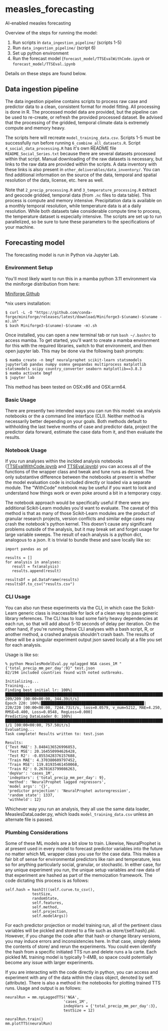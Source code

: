 # measles_forecasting
AI-enabled measles forecasting

Overview of the steps for running the model:
1. Run scripts in `data_ingestion_pipeline/` (scripts 1-5)
2. Run `data_ingestion_pipeline/` (script 6)
3. Set up python environment
4. Run the forecast model (`forecast_model/TTSEvalWithCode.ipynb` or `forecast_model/TTSEval.ipynb`

Details on these steps are found below.

## Data ingestion pipeline
The data ingestion pipeline contains scripts to process raw case and predictor data to a clean, consistent format for model fitting. All processing is done in R. The processed model data are provided, but the pipeline can be used to re-create, or refresh the provided processed dataset. Be advised that the processing of the gridded, temporal climate data is extremely compute and memory heavy. 

The scripts here will recreate `model_training_data.csv`. Scripts 1-5 must be successfully run before running `6_combine_all_datasets.R`. Script `4_social_data_processing.R` has it's own README file `README_Social_Series.txt` because there are several datasets processed within that script. Manual downloading of the raw datasets is necessary, but links to the raw data are provided within the scripts. A data inventory with these links is also present in `other_deliverables/data_inventory/`. You can find additional information on the source of the data, temporal and spatial resolution of the data, license, etc. here as well.

Note that `2_precip_processing.R` and `3_temperature_processing.R` extract and geocode gridded, temporal data (from `.nc` files to data table). This process is compute and memory intensive. Precipitation data is available on a monthly temporal resolution, while temperature data is at a daily resolution. While both datasets take considerable compute time to process, the temperature dataset is especially intensive. The scripts are set up to run parallelized, so be sure to tune these parameters to the specifications of your machine.

## Forecasting model

The forecasting model is run in Python via Jupyter Lab.

### Environment Setup
You'll most likely want to run this in a mamba python 3.11 environment via the miniforge distribution from here: 

[Miniforge Github](https://github.com/conda-forge/miniforge)

*nix users installation:
```
$ curl -L -O "https://github.com/conda-forge/miniforge/releases/latest/download/Miniforge3-$(uname)-$(uname -m).sh"
$ bash Miniforge3-$(uname)-$(uname -m).sh
```

Once installed, you can open a new terminal tab or run `bash ~/.bashrc` to access mamba. To get started, you'll want to create a mamba environment for this with the required libraries, switch to that environment, and then open jupyter lab. This may be done via the following bash prompts:

```
$ mamba create -n bmgf neuralprophet scikit-learn statsmodels jupyterlab pandas numpy osmnx geopandas multiprocess matplotlib statsmodels scipy country_converter seaborn matplotlib==3.8.3
$ mamba activate bmgf
$ jupyter lab
```

This method has been tested on OSX:x86 and OSX:arm64.

### Basic Usage
There are presently two intended ways you can run this model: via analysis notebooks or the a command line interface (CLI). Neither method is necessarily better depending on your goals. Both methods default to withholding the last twelve months of case and predictor data, project the predictor data forward, estimate the case data from it, and then evaluate the results.

### Notebook Usage
If you run analyses within the inclded analysis notebooks ([TTSEvalWithCode.ipynb](forecast_model/TTSEvalWithCode.ipynb) and [TTSEval.ipynb](forecast_model/TTSEval.ipynb)) you can access all of the functions of the wrapper class and tweak and tune runs as desired. The only substantive difference between the notebooks at present is whether the model evaluation code is included directly or loaded via a separate module. The "WithCode" notebook may be useful if you want to look and understand how things work or even poke around a bit in a temporary copy.

The notebook approach would be specifically useful if there were any additional Scikit-Learn modules you'd want to evaluate. The caveat of this method is that as many of those Scikit-Learn modules are the product of granular research projects, version conflicts and similar edge cases may crash the notebook's python kernel. This doesn't cause any significant problems outside of the analysis, but it may break set and forget usage for large variable sweeps. The result of each analysis is a python dict, analogous to a json. It is trivial to bundle these and save locally like so:

```
import pandas as pd

results = []
for analysis in analyses:
   result = fx(analysis)
   results.append(result)

resultsDf = pd.DataFrame(results)
resultsDf.to_csv("results.csv")
```

### CLI Usage
You can also run these experiments via the CLI, in which case the Scikit-Learn generic class is inaccessible for lack of a clean way to pass generic library references. The CLI has to load some fairly heavy dependencies at each run, so that will add about 5-10 seconds of delay per iteration. On the other hand, if you're running these CLI analyses with a bash script, R, or another method, a crashed analysis shouldn't crash bash. The results of these will be a singular experiment output json saved locally at a file you set for each analysis.

Usage is like so:

```
% python MeaslesModelEval.py nplagged NGA cases_1M "{'total_precip_mm_per_day':9}" test.json
82/194 included countries found with noted outbreaks.

Initializing...
Training...
Finding best initial lr: 100%|█████████████████████████████████████████████████████████████████████████████████████████████████████████████| 209/209 [00:00<00:00, 344.39it/s]
Epoch 220: 100%|██████████████████████████████████████████████| 220/220 [00:00<00:00, 7244.73it/s, loss=0.0579, v_num=5212, MAE=4.250, RMSE=8.400, Loss=0.0548, RegLoss=0.000]
Predicting DataLoader 0: 100%|█████████████████████████████████████████████████████████████████████████████████████████████████████████████████| 1/1 [00:00<00:00, 757.50it/s]
Evaluating...
Task complete! Results written to: test.json

Results:
{'Test MAE': 3.8484136526996853,
 'Test MSE': 20.164550994626428,
 'Test R2': -0.8553428376157688,
 'Train MAE': 4.370380609797452,
 'Train MSE': 119.81935461450068,
 'Train R2': 0.2678163799086263,
 'depVar': 'cases_1M',
 'indepVars': {'total_precip_mm_per_day': 9},
 'method': 'NeuralProphet lagged regressors',
 'model args': '{}',
 'predictor projection': 'NeuralProphet autoregression',
 'random state': 1337,
 'withheld': 12}
```

Whichever way you run an analysis, they all use the same data loader, MeaslesDataLoader.py, which loads `model_training_data.csv` unless an alternate file is passed.

### Plumbing Considerations
Some of these ML models are a bit slow to train. Likewise, NeuralProphet is at present used in every model to forecast predictor variables into the future no matter which ML wrapper class you use for the case data. This makes a fair bit of sense for environmental predictors like rain and temperature, less so for anything particularly social, granular, or stochastic. In either case, for any unique experiment you run, the unique setup variables and raw data of that experiment are hashed as part of the memoization framework. The code dictating this process is as follows:


```
self.hash = hashIt((self.curve.to_csv(),
		    testSize,
		    randomState,
		    self.features,
		    self.method,
		    self.projection,
		    self.modelArgs))

```
For each predictor projection or model training run, all of the pertinent class variables will be pickled and stored to a file such as store/{self.hash}.pkl. However, if you change the code after that hash or change library versions, you may induce errors and inconsistencies here. In that case, simply delete the contents of store/ and rerun the experiments. You could even identify the hash from a specific initiated TTS run and delete runs a la carte. Each pickled ML training model is typically 1-4MB, so space could potentially become any issue with larger experiments.

If you are interacting with the code directly in python, you can access and experiment with any of the data within the class object, denoted by self.{attribute}. There is also a method in the notebooks for plotting trained TTS runs. Usage and output is as follows:

```
neuralRun = mm.npLaggedTTS('NGA',
                          'cases_1M',
                          indepVars = {'total_precip_mm_per_day':3},
                          testSize = 12)

neuralRun.train()
mm.plotTTS(neuralRun)

```

